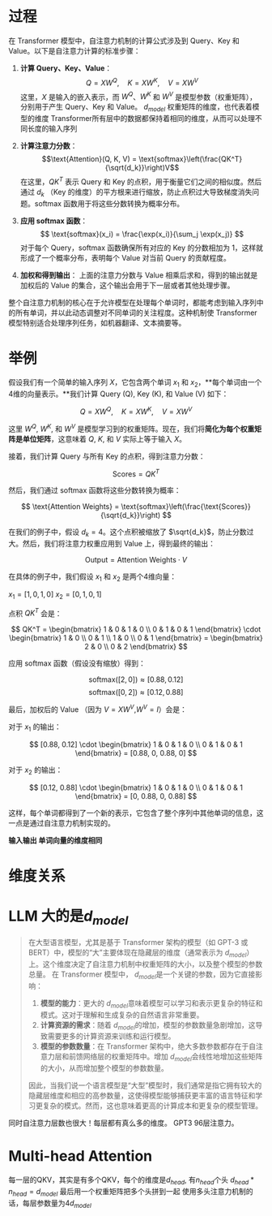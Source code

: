 # 过程
在 Transformer 模型中，自注意力机制的计算公式涉及到 Query、Key 和 Value。以下是自注意力计算的标准步骤：

1. **计算 Query、Key、Value**：
   $$Q = XW^Q, \quad K = XW^K, \quad V = XW^V$$
   这里，$X$ 是输入的嵌入表示，而 $W^Q$、$W^K$ 和 $W^V$ 是模型参数（权重矩阵），分别用于产生 Query、Key 和 Value。
   $d_{model}$ 权重矩阵的维度，也代表着模型的维度
   Transformer所有层中的数据都保持着相同的维度，从而可以处理不同长度的输入序列

2. **计算注意力分数**：
   $$\text{Attention}(Q, K, V) = \text{softmax}\left(\frac{QK^T}{\sqrt{d_k}}\right)V$$
   在这里，$QK^T$ 表示 Query 和 Key 的点积，用于衡量它们之间的相似度。然后通过 $d_k$ （Key 的维度）的平方根来进行缩放，防止点积过大导致梯度消失问题。softmax 函数用于将这些分数转换为概率分布。

3. **应用 softmax 函数**：
   $$ \text{softmax}(x_i) = \frac{\exp(x_i)}{\sum_j \exp(x_j)} $$
   对于每个 Query，softmax 函数确保所有对应的 Key 的分数相加为 1，这样就形成了一个概率分布，表明每个 Value 对当前 Query 的贡献程度。

4. **加权和得到输出**：
   上面的注意力分数与 Value 相乘后求和，得到的输出就是加权后的 Value 的集合，这个输出会用于下一层或者其他处理步骤。

整个自注意力机制的核心在于允许模型在处理每个单词时，都能考虑到输入序列中的所有单词，并以此动态调整对不同单词的关注程度。这种机制使 Transformer 模型特别适合处理序列任务，如机器翻译、文本摘要等。

# 举例

假设我们有一个简单的输入序列 $X$，它包含两个单词 $x_1$ 和 $x_2$，**每个单词由一个4维的向量表示。**我们计算 Query (Q), Key (K), 和 Value (V) 如下：

$$ Q = XW^Q, \quad K = XW^K, \quad V = XW^V $$

这里 $W^Q$, $W^K$, 和 $W^V$ 是模型学习到的权重矩阵。现在，我们将**简化为每个权重矩阵是单位矩阵**，这意味着 $Q$, $K$, 和 $V$ 实际上等于输入 $X$。

接着，我们计算 Query 与所有 Key 的点积，得到注意力分数：

$$ \text{Scores} = QK^T $$

然后，我们通过 softmax 函数将这些分数转换为概率：

$$ \text{Attention Weights} = \text{softmax}\left(\frac{\text{Scores}}{\sqrt{d_k}}\right) $$

在我们的例子中，假设 $d_k = 4$。这个点积被缩放了 $\sqrt{d_k}$，防止分数过大。然后，我们将注意力权重应用到 Value 上，得到最终的输出：

$$ \text{Output} = \text{Attention Weights} \cdot V $$

在具体的例子中，我们假设 $x_1$ 和 $x_2$ 是两个4维向量：

$x_1 = [1, 0, 1, 0]$
$x_2 = [0, 1, 0, 1]$

点积 $QK^T$ 会是：

$$ QK^T = \begin{bmatrix} 1 & 0 & 1 & 0 \\ 0 & 1 & 0 & 1 \end{bmatrix} \cdot \begin{bmatrix} 1 & 0 \\ 0 & 1 \\ 1 & 0 \\ 0 & 1 \end{bmatrix} = \begin{bmatrix} 2 & 0 \\ 0 & 2 \end{bmatrix} $$

应用 softmax 函数（假设没有缩放）得到：

$$ \text{softmax}([2, 0]) \approx [0.88, 0.12] $$
$$ \text{softmax}([0, 2]) \approx [0.12, 0.88] $$

最后，加权后的 Value （因为 $V = XW^V$,$W^V=I$）会是：

对于 $x_1$ 的输出：

$$ [0.88, 0.12] \cdot \begin{bmatrix} 1 & 0 & 1 & 0 \\ 0 & 1 & 0 & 1 \end{bmatrix} = [0.88, 0, 0.88, 0] $$

对于 $x_2$ 的输出：

$$ [0.12, 0.88] \cdot \begin{bmatrix} 1 & 0 & 1 & 0 \\ 0 & 1 & 0 & 1 \end{bmatrix} = [0, 0.88, 0, 0.88] $$

这样，每个单词都得到了一个新的表示，它包含了整个序列中其他单词的信息，这一点是通过自注意力机制实现的。

**输入输出 单词向量的维度相同**

# 维度关系
# LLM 大的是$d_{model}$

> 在大型语言模型，尤其是基于 Transformer 架构的模型（如 GPT-3 或 BERT）中，模型的“大”主要体现在隐藏层的维度（通常表示为 $d_{model}$​）上。这个维度决定了自注意力机制中权重矩阵的大小，以及整个模型的参数总量。
> 在 Transformer 模型中， $d_{model}$​是一个关键的参数，因为它直接影响：
> 1. **模型的能力**：更大的  $d_{model}$​意味着模型可以学习和表示更复杂的特征和模式。这对于理解和生成复杂的自然语言非常重要。
> 2. **计算资源的需求**：随着  $d_{model}$​的增加，模型的参数数量急剧增加，这导致需要更多的计算资源来训练和运行模型。
> 3. **模型的参数数量**：在 Transformer 架构中，绝大多数参数都存在于自注意力层和前馈网络层的权重矩阵中。增加  $d_{model}$​会线性地增加这些矩阵的大小，从而增加整个模型的参数数量。
> 
> 因此，当我们说一个语言模型是“大型”模型时，我们通常是指它拥有较大的隐藏层维度和相应的高参数量，这使得模型能够捕获更丰富的语言特征和学习更复杂的模式。然而，这也意味着更高的计算成本和更复杂的模型管理。

同时自注意力层数也很大！每层都有真么多的维度。
GPT3 96层注意力。

# Multi-head Attention
每一层的QKV，其实是有多个QKV，每个的维度是$d_{head}$, 有$n_{head}$个头
$d_{head} * n_{head}=d_{model}$
最后用一个权重矩阵把多个头拼到一起
使用多头注意力机制的话，每层参数量为$4d_{model}$


